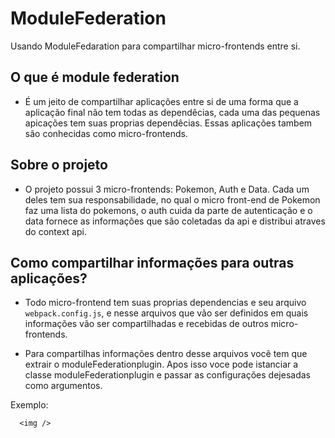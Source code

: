 # ModuleFederation
  
  Usando ModuleFedaration para compartilhar micro-frontends entre si. 

## O que é module federation

- É um jeito de compartilhar aplicações entre si de uma forma que a aplicação final não tem todas as dependêcias, cada uma das pequenas apicações tem suas proprias dependêcias. Essas aplicações tambem são conhecidas como micro-frontends.

## Sobre o projeto

  - O projeto possui 3 micro-frontends: Pokemon, Auth e Data. Cada um deles tem sua responsabilidade, no qual o micro front-end de Pokemon faz uma lista do pokemons, o auth cuida da parte de autenticação e o data fornece as informações que são coletadas da api e distribui atraves do context api.
  
## Como compartilhar informações para outras aplicações?

  - Todo micro-frontend tem suas proprias dependencias e seu arquivo `webpack.config.js`, e nesse arquivos que vão ser definidos em quais informações vão ser compartilhadas e recebidas de outros micro-frontends.
  
  - Para compartilhas informações dentro desse arquivos você tem que extrair o moduleFederationplugin. Apos isso voce pode istanciar a classe moduleFederationplugin e passar as configurações dejesadas como argumentos.
  
  Exemplo: 
  
      <img />
 
  
  
  
